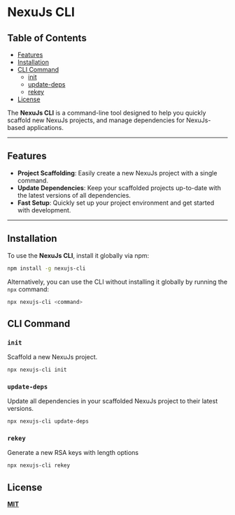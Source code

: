 # **NexuJs CLI**

## Table of Contents

- [Features](#features)
- [Installation](#installation)
- [CLI Command](#cli-command)
  - [init](#init)
  - [update-deps](#update-deps)
  - [rekey](#rekey)
- [License](#license)

The **NexuJs CLI** is a command-line tool designed to help you quickly scaffold new NexuJs projects, and manage dependencies for NexuJs-based applications.

---

## Features

- **Project Scaffolding**: Easily create a new NexuJs project with a single command.
- **Update Dependencies**: Keep your scaffolded projects up-to-date with the latest versions of all dependencies.
- **Fast Setup**: Quickly set up your project environment and get started with development.

---

## Installation

To use the **NexuJs CLI**, install it globally via npm:

```bash
npm install -g nexujs-cli
```

Alternatively, you can use the CLI without installing it globally by running the `npx` command:

```bash
npx nexujs-cli <command>
```

## CLI Command

### `init`

Scaffold a new NexuJs project.

```bash
npx nexujs-cli init
```

### `update-deps`

Update all dependencies in your scaffolded NexuJs project to their latest versions.

```bash
npx nexujs-cli update-deps
```

### `rekey`

Generate a new RSA keys with length options

```bash
npx nexujs-cli rekey
```

## License

**[MIT](./LICENSE)**
